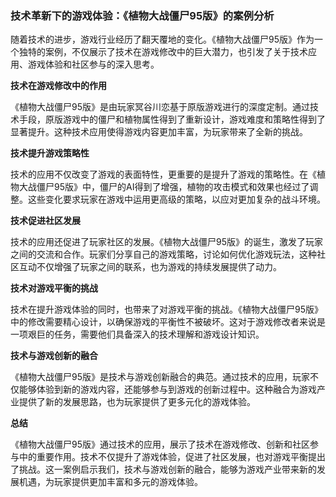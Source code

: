 ### 技术革新下的游戏体验：《植物大战僵尸95版》的案例分析

随着技术的进步，游戏行业经历了翻天覆地的变化。《植物大战僵尸95版》作为一个独特的案例，不仅展示了技术在游戏修改中的巨大潜力，也引发了关于技术应用、游戏体验和社区参与的深入思考。

**技术在游戏修改中的作用**

《植物大战僵尸95版》是由玩家冥谷川恋基于原版游戏进行的深度定制。通过技术手段，原版游戏中的僵尸和植物属性得到了重新设计，游戏难度和策略性得到了显著提升。这种技术应用使得游戏内容更加丰富，为玩家带来了全新的挑战。

**技术提升游戏策略性**

技术的应用不仅改变了游戏的表面特性，更重要的是提升了游戏的策略性。在《植物大战僵尸95版》中，僵尸的AI得到了增强，植物的攻击模式和效果也经过了调整。这些变化要求玩家在游戏中运用更高级的策略，以应对更加复杂的战斗环境。

**技术促进社区发展**

技术的应用还促进了玩家社区的发展。《植物大战僵尸95版》的诞生，激发了玩家之间的交流和合作。玩家们分享自己的游戏策略，讨论如何优化游戏玩法，这种社区互动不仅增强了玩家之间的联系，也为游戏的持续发展提供了动力。

**技术对游戏平衡的挑战**

技术在提升游戏体验的同时，也带来了对游戏平衡的挑战。《植物大战僵尸95版》中的修改需要精心设计，以确保游戏的平衡性不被破坏。这对于游戏修改者来说是一项艰巨的任务，需要他们具备深入的技术理解和游戏设计知识。

**技术与游戏创新的融合**

《植物大战僵尸95版》是技术与游戏创新融合的典范。通过技术的应用，玩家不仅能够体验到新的游戏内容，还能够参与到游戏的创新过程中。这种融合为游戏产业提供了新的发展思路，也为玩家提供了更多元化的游戏体验。

**总结**

《植物大战僵尸95版》通过技术的应用，展示了技术在游戏修改、创新和社区参与中的重要作用。技术不仅提升了游戏体验，促进了社区发展，也对游戏平衡提出了挑战。这一案例启示我们，技术与游戏创新的融合，能够为游戏产业带来新的发展机遇，为玩家提供更加丰富和多元的游戏体验。